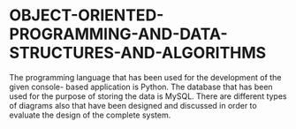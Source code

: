 # OBJECT-ORIENTED-PROGRAMMING-AND-DATA-STRUCTURES-AND-ALGORITHMS
The programming language that has been used for the development of the given console- based application is Python. The database that has been used for the purpose of storing the data is MySQL. There are different types of diagrams also that have been designed and discussed in order to evaluate the design of the complete system.
